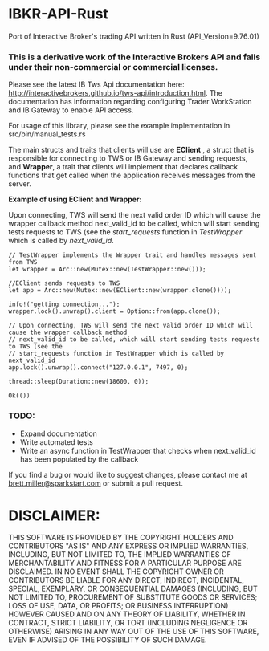 # IBKR-API-Rust
Port of Interactive Broker's trading API written in Rust (API_Version=9.76.01)

### This is a derivative work of the Interactive Brokers API and falls under their non-commercial or commercial licenses.

Please see the latest IB Tws Api documentation here: http://interactivebrokers.github.io/tws-api/introduction.html.
The documentation has information regarding configuring Trader WorkStation and IB Gateway to enable API access.

For usage of this library, please see the example implementation in src/bin/manual_tests.rs

The main structs and traits that clients will use are <b>EClient</b> , a struct that is responsible for 
connecting to TWS or IB Gateway and sending requests,  and <b>Wrapper</b>, a trait that clients will implement that declares callback functions 
that get called when the application receives messages from the server.

<b>Example of using EClient and Wrapper:</b>

Upon connecting, TWS will send the next valid order ID which will cause the wrapper callback method
next_valid_id to be called, which will start sending tests requests to TWS (see the
<i>start_requests</i> function in <i>TestWrapper</i> which is called by <i>next_valid_id</i>.

    // TestWrapper implements the Wrapper trait and handles messages sent from TWS
    let wrapper = Arc::new(Mutex::new(TestWrapper::new()));
    
    //EClient sends requests to TWS
    let app = Arc::new(Mutex::new(EClient::new(wrapper.clone())));

    info!("getting connection...");
    wrapper.lock().unwrap().client = Option::from(app.clone());

    // Upon connecting, TWS will send the next valid order ID which will cause the wrapper callback method
    // next_valid_id to be called, which will start sending tests requests to TWS (see the
    // start_requests function in TestWrapper which is called by next_valid_id
    app.lock().unwrap().connect("127.0.0.1", 7497, 0);

    thread::sleep(Duration::new(18600, 0));

    Ok(())
    
    
### TODO:
* Expand documentation
* Write automated tests
* Write an async function in TestWrapper that checks when next_valid_id has been populated by the callback

If you find a bug or would like to suggest changes, please contact me at brett.miller@sparkstart.com or submit a pull 
request.

# DISCLAIMER:

THIS SOFTWARE IS PROVIDED BY THE COPYRIGHT HOLDERS AND CONTRIBUTORS "AS IS" AND ANY EXPRESS OR IMPLIED WARRANTIES, INCLUDING, BUT NOT LIMITED TO, THE IMPLIED WARRANTIES OF MERCHANTABILITY AND FITNESS FOR A PARTICULAR PURPOSE ARE DISCLAIMED. IN NO EVENT SHALL THE COPYRIGHT OWNER OR CONTRIBUTORS BE LIABLE FOR ANY DIRECT, INDIRECT, INCIDENTAL, SPECIAL, EXEMPLARY, OR CONSEQUENTIAL DAMAGES (INCLUDING, BUT NOT LIMITED TO, PROCUREMENT OF SUBSTITUTE GOODS OR SERVICES; LOSS OF USE, DATA, OR PROFITS; OR BUSINESS INTERRUPTION) HOWEVER CAUSED AND ON ANY THEORY OF LIABILITY, WHETHER IN CONTRACT, STRICT LIABILITY, OR TORT (INCLUDING NEGLIGENCE OR OTHERWISE) ARISING IN ANY WAY OUT OF THE USE OF THIS SOFTWARE, EVEN IF ADVISED OF THE POSSIBILITY OF SUCH DAMAGE.

